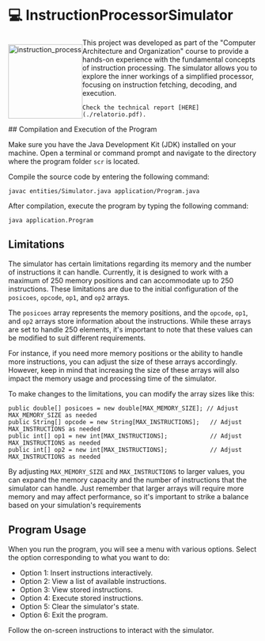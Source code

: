 # 💻 InstructionProcessorSimulator

<div style="display: flex; align-items: center;">
  <div style="flex: 1;">
    <img src="https://i.imgur.com/1jZRPKp.gif" alt="instruction_process" width="150">
  </div>
  <div style="flex: 3;">
    This project was developed as part of the "Computer Architecture and Organization" course to provide a hands-on experience with the fundamental concepts of instruction processing. The simulator allows you to explore the inner workings of a simplified processor, focusing on instruction fetching, decoding, and execution.

    Check the technical report [HERE](./relatorio.pdf).
  </div>
</div>
## Compilation and Execution of the Program

Make sure you have the Java Development Kit (JDK) installed on your machine. Open a terminal or command prompt and navigate to the directory where the program folder `scr` is located.

Compile the source code by entering the following command:

`javac entities/Simulator.java application/Program.java`

After compilation, execute the program by typing the following command:

`java application.Program`

## Limitations

The simulator has certain limitations regarding its memory and the number of instructions it can handle. Currently, it is designed to work with a maximum of 250 memory positions and can accommodate up to 250 instructions. These limitations are due to the initial configuration of the `posicoes`, `opcode`, `op1`, and `op2` arrays.

The `posicoes` array represents the memory positions, and the `opcode`, `op1`, and `op2` arrays store information about the instructions. While these arrays are set to handle 250 elements, it's important to note that these values can be modified to suit different requirements.

For instance, if you need more memory positions or the ability to handle more instructions, you can adjust the size of these arrays accordingly. However, keep in mind that increasing the size of these arrays will also impact the memory usage and processing time of the simulator.

To make changes to the limitations, you can modify the array sizes like this:


    public double[] posicoes = new double[MAX_MEMORY_SIZE]; // Adjust MAX_MEMORY_SIZE as needed
    public String[] opcode = new String[MAX_INSTRUCTIONS];   // Adjust MAX_INSTRUCTIONS as needed
    public int[] op1 = new int[MAX_INSTRUCTIONS];            // Adjust MAX_INSTRUCTIONS as needed
    public int[] op2 = new int[MAX_INSTRUCTIONS];            // Adjust MAX_INSTRUCTIONS as needed

By adjusting `MAX_MEMORY_SIZE` and `MAX_INSTRUCTIONS` to larger values, you can expand the memory capacity and the number of instructions that the simulator can handle. Just remember that larger arrays will require more memory and may affect performance, so it's important to strike a balance based on your simulation's requirements

## Program Usage

When you run the program, you will see a menu with various options. Select the option corresponding to what you want to do:

- Option 1: Insert instructions interactively.
- Option 2: View a list of available instructions.
- Option 3: View stored instructions.
- Option 4: Execute stored instructions.
- Option 5: Clear the simulator's state.
- Option 6: Exit the program.

Follow the on-screen instructions to interact with the simulator.
